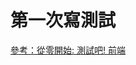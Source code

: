 # 第一次寫測試

[參考：從零開始: 測試吧! 前端](https://medium.com/html-test/%E5%BE%9E%E9%9B%B6%E9%96%8B%E5%A7%8B-%E6%B8%AC%E8%A9%A6%E5%90%A7-%E5%89%8D%E7%AB%AF-c32c29df875d)